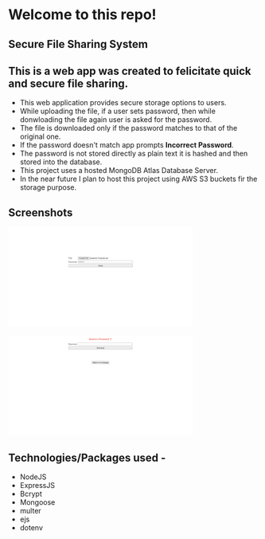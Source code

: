 # Welcome to this repo!

## Secure File Sharing System


## This is a web app was created to felicitate quick and secure file sharing.
- This web application provides secure storage options to users.
- While uploading the file, if a user sets password, then while donwloading the file again user is asked for the password.
- The file is downloaded only if the password matches to that of the original one.
- If the password doesn't match app prompts **Incorrect Password**.
- The password is not stored directly as plain text it is hashed and then stored into the database.
- This project uses a hosted MongoDB Atlas Database Server.
- In the near future I plan to host this project using AWS S3 buckets fir the storage purpose.



## Screenshots
<p align="center>
  <img src="https://github.com/omkarae/File-Sharing/blob/main/1.png" alt="UI" height=200px></img>
  <img src="https://github.com/omkarae/File-Sharing/blob/main/2.png" alt="Response" height=200px></img>
</p>

<p align="center>
  <img src="https://github.com/omkarae/File-Sharingh/blob/main/3.png" alt="UI" height=200px></img>
  <img src="https://github.com/omkarae/File-Sharing/blob/main/4.png" alt="Response" height=200px></img>
</p>
<p align="center>
  <img src="https://github.com/omkarae/File-Sharing/blob/main/5.png" alt="UI" height=200px></img>
</p>



## Technologies/Packages used - 
- NodeJS
- ExpressJS
- Bcrypt
- Mongoose
- multer
- ejs
- dotenv
